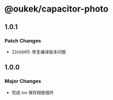 # @oukek/capacitor-photo

## 1.0.1

### Patch Changes

- 22cbb65: 修复编译版本问题

## 1.0.0

### Major Changes

- 完成 ios 保存相册插件
